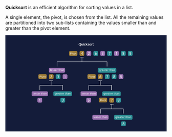 **Quicksort**  is an efficient algorithm for sorting values in a list. 

A single element, the pivot, is chosen from the list.
All the remaining values are partitioned into two sub-lists containing the values smaller than and greater than the pivot element.


<p align="center">
  <img src="quicksort.png" width="750" title="Quick Sort">
  
</p>
